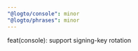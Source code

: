 ```yaml
---
"@logto/console": minor
"@logto/phrases": minor
---
```


feat(console): support signing-key rotation
